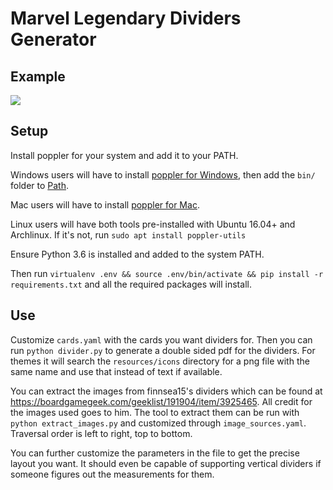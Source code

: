 # Marvel Legendary Dividers Generator

## Example
![](https://github.com/ruler501/LegendaryDividers/raw/master/example.png)

## Setup
Install poppler for your system and add it to your PATH.

Windows users will have to install [poppler for Windows](http://blog.alivate.com.au/poppler-windows/), then add the `bin/` folder to [Path](https://www.architectryan.com/2018/03/17/add-to-the-path-on-windows-10/).

Mac users will have to install [poppler for Mac](http://macappstore.org/poppler/).

Linux users will have both tools pre-installed with Ubuntu 16.04+ and Archlinux. If it's not, run `sudo apt install poppler-utils`

Ensure Python 3.6 is installed and added to the system PATH.

Then run `virtualenv .env && source .env/bin/activate && pip install -r requirements.txt` and all the required packages will install.

## Use

Customize `cards.yaml` with the cards you want dividers for. Then you can run `python divider.py` to generate a double sided pdf for the dividers. For themes it will search the `resources/icons` directory for a png file with the same name and use that instead of text if available.

You can extract the images from finnsea15's dividers which can be found at <https://boardgamegeek.com/geeklist/191904/item/3925465>. All credit for the images used goes to him. The tool to extract them can be run with `python extract_images.py` and customized through `image_sources.yaml`. Traversal order is left to right, top to bottom.

You can further customize the parameters in the file to get the precise layout you want. It should even be capable of supporting vertical dividers if someone figures out the measurements for them.